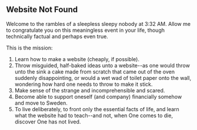 ## Website Not Found
Welcome to the rambles of a sleepless sleepy nobody at 3:32 AM. Allow me to congratulate you on this meaningless event in your life, though technically factual and perhaps even true.

This is the mission:
1. Learn how to make a website (cheaply, if possible).
2. Throw misguided, half-baked ideas unto a website--as one would throw unto the sink a cake made from scratch that came out of the oven suddenly disappointing, or would a wet wad of toilet paper onto the wall, wondering how hard one needs to throw to make it stick.
3. Make sense of the strange and incomprehensible and scared.
4. Become able to support oneself (and company) financially somehow and move to Sweden.
5. To live deliberately, to front only the essential facts of life, and learn what the website had to teach--and not, when One comes to die, discover One has not lived.
